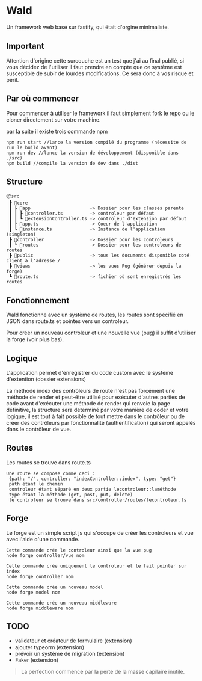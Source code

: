 # Wald
Un framework web basé sur fastify, qui était d'orgine minimaliste.

## Important
Attention d'origine cette surcouche est un test que j'ai au final publié, si vous décidez de l'utiliser il faut prendre en compte que ce système est susceptible de subir de lourdes modifications. Ce sera donc à vos risque et péril.

## Par où commencer
Pour commencer à utiliser le framework il faut simplement fork le repo ou le cloner directement sur votre machine.

par la suite il existe trois commande npm
```
npm run start //lance la version compilé du programme (nécessite de run le build avant)
npm run dev //lance la version de développement (disponible dans ./src)
npm build //compile la version de dev dans ./dist
```

## Structure
```
📦src
 ┣ 📂core
 ┃ ┣ 📂app                      -> Dossier pour les classes parente
 ┃ ┃ ┣ 📜controller.ts          -> controleur par défaut
 ┃ ┃ ┗ 📜extensionController.ts -> controleur d'extension par défaut
 ┃ ┣ 📜app.ts                   -> Coeur de l'application
 ┃ ┗ 📜instance.ts              -> Instance de l'application (singleton)
 ┣ 📂controller                 -> Dossier pour les controleurs
 ┃ ┗ 📂routes                   -> Dossier pour les controleurs de routes
 ┣ 📂public                     -> tous les documents disponible coté client à l'adresse /
 ┣ 📂views                      -> les vues Pug (générer depuis la forge)
 ┗ 📜route.ts                   -> fichier où sont enregistrés les routes

```


## Fonctionnement
Wald fonctionne avec un système de routes, les routes sont spécifié en JSON dans route.ts et pointes vers un controleur.

Pour créer un nouveau controleur et une nouvelle vue (pug) il suffit d'utiliser la forge (voir plus bas).

## Logique
L'application permet d'enregistrer du code custom avec le système d'extention (dossier extensions)

La méthode index des contrôleurs de route n'est pas forcément une méthode de render 
et peut-être utilisé pour exécuter d'autres parties de code avant d'exécuter une méthode de render qui renvoie la page définitive,
la structure sera déterminé par votre manière de coder et votre logique, il est tout à fait possible de tout mettre dans le contrôleur
ou de créer des contrôleurs par fonctionnalité (authentification) qui seront appelés dans le contrôleur de vue.

## Routes
Les routes se trouve dans route.ts
```
Une route se compose comme ceci :
 {path: "/", controller: "indexController::index", type: "get"}
 path étant le chemin
 controleur étant séparé en deux partie lecontroleur::laméthode
 type étant la méthode (get, post, put, delete)
 le controleur se trouve dans src/controller/routes/lecontroleur.ts
```

## Forge
Le forge est un simple script js qui s'occupe de créer les controleurs et vue avec l'aide d'une commande.
```
Cette commande crée le controleur ainsi que la vue pug
node forge controller/vue nom

Cette commande crée uniquement le controleur et le fait pointer sur index
node forge controller nom

Cette commande crée un nouveau model
node forge model nom

Cette commande crée un nouveau middleware
node forge middleware nom
```

## TODO
- validateur et créateur de formulaire (extension)
- ajouter typeorm (extension)
- prévoir un système de migration (extension)
- Faker (extension)

> La perfection commence par la perte de la masse capilaire inutile.
